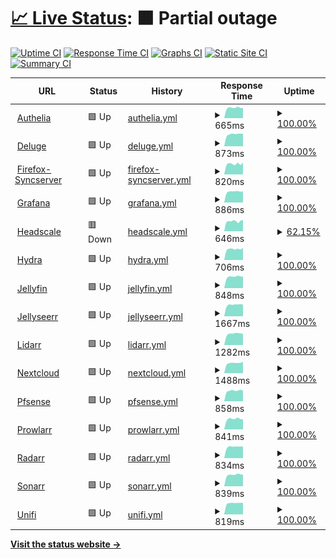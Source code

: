 # [📈 Live Status](https://JayRovacsek.github.io/uptime): <!--live status--> **🟧 Partial outage**

[![Uptime CI](https://github.com/JayRovacsek/uptime/workflows/Uptime%20CI/badge.svg)](https://github.com/JayRovasek/uptime/actions?query=workflow%3A%22Uptime+CI%22)
[![Response Time CI](https://github.com/JayRovasek/uptime/workflows/Response%20Time%20CI/badge.svg)](https://github.com/JayRovasek/uptime/actions?query=workflow%3A%22Response+Time+CI%22)
[![Graphs CI](https://github.com/JayRovasek/uptime/workflows/Graphs%20CI/badge.svg)](https://github.com/JayRovasek/uptime/actions?query=workflow%3A%22Graphs+CI%22)
[![Static Site CI](https://github.com/JayRovasek/uptime/workflows/Static%20Site%20CI/badge.svg)](https://github.com/JayRovasek/uptime/actions?query=workflow%3A%22Static+Site+CI%22)
[![Summary CI](https://github.com/JayRovasek/uptime/workflows/Summary%20CI/badge.svg)](https://github.com/JayRovasek/uptime/actions?query=workflow%3A%22Summary+CI%22)

<!--start: status pages-->
<!-- This summary is generated by Upptime (https://github.com/upptime/upptime) -->
<!-- Do not edit this manually, your changes will be overwritten -->
<!-- prettier-ignore -->
| URL | Status | History | Response Time | Uptime |
| --- | ------ | ------- | ------------- | ------ |
| <img alt="" src="https://icons.duckduckgo.com/ip3/authelia.rovacsek.com.ico" height="13"> [Authelia](https://authelia.rovacsek.com) | 🟩 Up | [authelia.yml](https://github.com/JayRovacsek/uptime/commits/HEAD/history/authelia.yml) | <details><summary><img alt="Response time graph" src="./graphs/authelia/response-time-week.png" height="20"> 665ms</summary><br><a href="https://JayRovacsek.github.io/uptime/history/authelia"><img alt="Response time 623" src="https://img.shields.io/endpoint?url=https%3A%2F%2Fraw.githubusercontent.com%2FJayRovacsek%2Fuptime%2FHEAD%2Fapi%2Fauthelia%2Fresponse-time.json"></a><br><a href="https://JayRovacsek.github.io/uptime/history/authelia"><img alt="24-hour response time 686" src="https://img.shields.io/endpoint?url=https%3A%2F%2Fraw.githubusercontent.com%2FJayRovacsek%2Fuptime%2FHEAD%2Fapi%2Fauthelia%2Fresponse-time-day.json"></a><br><a href="https://JayRovacsek.github.io/uptime/history/authelia"><img alt="7-day response time 665" src="https://img.shields.io/endpoint?url=https%3A%2F%2Fraw.githubusercontent.com%2FJayRovacsek%2Fuptime%2FHEAD%2Fapi%2Fauthelia%2Fresponse-time-week.json"></a><br><a href="https://JayRovacsek.github.io/uptime/history/authelia"><img alt="30-day response time 610" src="https://img.shields.io/endpoint?url=https%3A%2F%2Fraw.githubusercontent.com%2FJayRovacsek%2Fuptime%2FHEAD%2Fapi%2Fauthelia%2Fresponse-time-month.json"></a><br><a href="https://JayRovacsek.github.io/uptime/history/authelia"><img alt="1-year response time 623" src="https://img.shields.io/endpoint?url=https%3A%2F%2Fraw.githubusercontent.com%2FJayRovacsek%2Fuptime%2FHEAD%2Fapi%2Fauthelia%2Fresponse-time-year.json"></a></details> | <details><summary><a href="https://JayRovacsek.github.io/uptime/history/authelia">100.00%</a></summary><a href="https://JayRovacsek.github.io/uptime/history/authelia"><img alt="All-time uptime 99.36%" src="https://img.shields.io/endpoint?url=https%3A%2F%2Fraw.githubusercontent.com%2FJayRovacsek%2Fuptime%2FHEAD%2Fapi%2Fauthelia%2Fuptime.json"></a><br><a href="https://JayRovacsek.github.io/uptime/history/authelia"><img alt="24-hour uptime 100.00%" src="https://img.shields.io/endpoint?url=https%3A%2F%2Fraw.githubusercontent.com%2FJayRovacsek%2Fuptime%2FHEAD%2Fapi%2Fauthelia%2Fuptime-day.json"></a><br><a href="https://JayRovacsek.github.io/uptime/history/authelia"><img alt="7-day uptime 100.00%" src="https://img.shields.io/endpoint?url=https%3A%2F%2Fraw.githubusercontent.com%2FJayRovacsek%2Fuptime%2FHEAD%2Fapi%2Fauthelia%2Fuptime-week.json"></a><br><a href="https://JayRovacsek.github.io/uptime/history/authelia"><img alt="30-day uptime 99.95%" src="https://img.shields.io/endpoint?url=https%3A%2F%2Fraw.githubusercontent.com%2FJayRovacsek%2Fuptime%2FHEAD%2Fapi%2Fauthelia%2Fuptime-month.json"></a><br><a href="https://JayRovacsek.github.io/uptime/history/authelia"><img alt="1-year uptime 99.36%" src="https://img.shields.io/endpoint?url=https%3A%2F%2Fraw.githubusercontent.com%2FJayRovacsek%2Fuptime%2FHEAD%2Fapi%2Fauthelia%2Fuptime-year.json"></a></details>
| <img alt="" src="https://icons.duckduckgo.com/ip3/deluge.rovacsek.com.ico" height="13"> [Deluge](https://deluge.rovacsek.com) | 🟩 Up | [deluge.yml](https://github.com/JayRovacsek/uptime/commits/HEAD/history/deluge.yml) | <details><summary><img alt="Response time graph" src="./graphs/deluge/response-time-week.png" height="20"> 873ms</summary><br><a href="https://JayRovacsek.github.io/uptime/history/deluge"><img alt="Response time 826" src="https://img.shields.io/endpoint?url=https%3A%2F%2Fraw.githubusercontent.com%2FJayRovacsek%2Fuptime%2FHEAD%2Fapi%2Fdeluge%2Fresponse-time.json"></a><br><a href="https://JayRovacsek.github.io/uptime/history/deluge"><img alt="24-hour response time 838" src="https://img.shields.io/endpoint?url=https%3A%2F%2Fraw.githubusercontent.com%2FJayRovacsek%2Fuptime%2FHEAD%2Fapi%2Fdeluge%2Fresponse-time-day.json"></a><br><a href="https://JayRovacsek.github.io/uptime/history/deluge"><img alt="7-day response time 873" src="https://img.shields.io/endpoint?url=https%3A%2F%2Fraw.githubusercontent.com%2FJayRovacsek%2Fuptime%2FHEAD%2Fapi%2Fdeluge%2Fresponse-time-week.json"></a><br><a href="https://JayRovacsek.github.io/uptime/history/deluge"><img alt="30-day response time 788" src="https://img.shields.io/endpoint?url=https%3A%2F%2Fraw.githubusercontent.com%2FJayRovacsek%2Fuptime%2FHEAD%2Fapi%2Fdeluge%2Fresponse-time-month.json"></a><br><a href="https://JayRovacsek.github.io/uptime/history/deluge"><img alt="1-year response time 826" src="https://img.shields.io/endpoint?url=https%3A%2F%2Fraw.githubusercontent.com%2FJayRovacsek%2Fuptime%2FHEAD%2Fapi%2Fdeluge%2Fresponse-time-year.json"></a></details> | <details><summary><a href="https://JayRovacsek.github.io/uptime/history/deluge">100.00%</a></summary><a href="https://JayRovacsek.github.io/uptime/history/deluge"><img alt="All-time uptime 99.38%" src="https://img.shields.io/endpoint?url=https%3A%2F%2Fraw.githubusercontent.com%2FJayRovacsek%2Fuptime%2FHEAD%2Fapi%2Fdeluge%2Fuptime.json"></a><br><a href="https://JayRovacsek.github.io/uptime/history/deluge"><img alt="24-hour uptime 100.00%" src="https://img.shields.io/endpoint?url=https%3A%2F%2Fraw.githubusercontent.com%2FJayRovacsek%2Fuptime%2FHEAD%2Fapi%2Fdeluge%2Fuptime-day.json"></a><br><a href="https://JayRovacsek.github.io/uptime/history/deluge"><img alt="7-day uptime 100.00%" src="https://img.shields.io/endpoint?url=https%3A%2F%2Fraw.githubusercontent.com%2FJayRovacsek%2Fuptime%2FHEAD%2Fapi%2Fdeluge%2Fuptime-week.json"></a><br><a href="https://JayRovacsek.github.io/uptime/history/deluge"><img alt="30-day uptime 99.95%" src="https://img.shields.io/endpoint?url=https%3A%2F%2Fraw.githubusercontent.com%2FJayRovacsek%2Fuptime%2FHEAD%2Fapi%2Fdeluge%2Fuptime-month.json"></a><br><a href="https://JayRovacsek.github.io/uptime/history/deluge"><img alt="1-year uptime 99.38%" src="https://img.shields.io/endpoint?url=https%3A%2F%2Fraw.githubusercontent.com%2FJayRovacsek%2Fuptime%2FHEAD%2Fapi%2Fdeluge%2Fuptime-year.json"></a></details>
| <img alt="" src="https://icons.duckduckgo.com/ip3/firefox-syncserver.rovacsek.com.ico" height="13"> [Firefox-Syncserver](https://firefox-syncserver.rovacsek.com) | 🟩 Up | [firefox-syncserver.yml](https://github.com/JayRovacsek/uptime/commits/HEAD/history/firefox-syncserver.yml) | <details><summary><img alt="Response time graph" src="./graphs/firefox-syncserver/response-time-week.png" height="20"> 820ms</summary><br><a href="https://JayRovacsek.github.io/uptime/history/firefox-syncserver"><img alt="Response time 768" src="https://img.shields.io/endpoint?url=https%3A%2F%2Fraw.githubusercontent.com%2FJayRovacsek%2Fuptime%2FHEAD%2Fapi%2Ffirefox-syncserver%2Fresponse-time.json"></a><br><a href="https://JayRovacsek.github.io/uptime/history/firefox-syncserver"><img alt="24-hour response time 722" src="https://img.shields.io/endpoint?url=https%3A%2F%2Fraw.githubusercontent.com%2FJayRovacsek%2Fuptime%2FHEAD%2Fapi%2Ffirefox-syncserver%2Fresponse-time-day.json"></a><br><a href="https://JayRovacsek.github.io/uptime/history/firefox-syncserver"><img alt="7-day response time 820" src="https://img.shields.io/endpoint?url=https%3A%2F%2Fraw.githubusercontent.com%2FJayRovacsek%2Fuptime%2FHEAD%2Fapi%2Ffirefox-syncserver%2Fresponse-time-week.json"></a><br><a href="https://JayRovacsek.github.io/uptime/history/firefox-syncserver"><img alt="30-day response time 761" src="https://img.shields.io/endpoint?url=https%3A%2F%2Fraw.githubusercontent.com%2FJayRovacsek%2Fuptime%2FHEAD%2Fapi%2Ffirefox-syncserver%2Fresponse-time-month.json"></a><br><a href="https://JayRovacsek.github.io/uptime/history/firefox-syncserver"><img alt="1-year response time 768" src="https://img.shields.io/endpoint?url=https%3A%2F%2Fraw.githubusercontent.com%2FJayRovacsek%2Fuptime%2FHEAD%2Fapi%2Ffirefox-syncserver%2Fresponse-time-year.json"></a></details> | <details><summary><a href="https://JayRovacsek.github.io/uptime/history/firefox-syncserver">100.00%</a></summary><a href="https://JayRovacsek.github.io/uptime/history/firefox-syncserver"><img alt="All-time uptime 99.34%" src="https://img.shields.io/endpoint?url=https%3A%2F%2Fraw.githubusercontent.com%2FJayRovacsek%2Fuptime%2FHEAD%2Fapi%2Ffirefox-syncserver%2Fuptime.json"></a><br><a href="https://JayRovacsek.github.io/uptime/history/firefox-syncserver"><img alt="24-hour uptime 100.00%" src="https://img.shields.io/endpoint?url=https%3A%2F%2Fraw.githubusercontent.com%2FJayRovacsek%2Fuptime%2FHEAD%2Fapi%2Ffirefox-syncserver%2Fuptime-day.json"></a><br><a href="https://JayRovacsek.github.io/uptime/history/firefox-syncserver"><img alt="7-day uptime 100.00%" src="https://img.shields.io/endpoint?url=https%3A%2F%2Fraw.githubusercontent.com%2FJayRovacsek%2Fuptime%2FHEAD%2Fapi%2Ffirefox-syncserver%2Fuptime-week.json"></a><br><a href="https://JayRovacsek.github.io/uptime/history/firefox-syncserver"><img alt="30-day uptime 99.77%" src="https://img.shields.io/endpoint?url=https%3A%2F%2Fraw.githubusercontent.com%2FJayRovacsek%2Fuptime%2FHEAD%2Fapi%2Ffirefox-syncserver%2Fuptime-month.json"></a><br><a href="https://JayRovacsek.github.io/uptime/history/firefox-syncserver"><img alt="1-year uptime 99.34%" src="https://img.shields.io/endpoint?url=https%3A%2F%2Fraw.githubusercontent.com%2FJayRovacsek%2Fuptime%2FHEAD%2Fapi%2Ffirefox-syncserver%2Fuptime-year.json"></a></details>
| <img alt="" src="https://icons.duckduckgo.com/ip3/grafana.rovacsek.com.ico" height="13"> [Grafana](https://grafana.rovacsek.com) | 🟩 Up | [grafana.yml](https://github.com/JayRovacsek/uptime/commits/HEAD/history/grafana.yml) | <details><summary><img alt="Response time graph" src="./graphs/grafana/response-time-week.png" height="20"> 886ms</summary><br><a href="https://JayRovacsek.github.io/uptime/history/grafana"><img alt="Response time 786" src="https://img.shields.io/endpoint?url=https%3A%2F%2Fraw.githubusercontent.com%2FJayRovacsek%2Fuptime%2FHEAD%2Fapi%2Fgrafana%2Fresponse-time.json"></a><br><a href="https://JayRovacsek.github.io/uptime/history/grafana"><img alt="24-hour response time 913" src="https://img.shields.io/endpoint?url=https%3A%2F%2Fraw.githubusercontent.com%2FJayRovacsek%2Fuptime%2FHEAD%2Fapi%2Fgrafana%2Fresponse-time-day.json"></a><br><a href="https://JayRovacsek.github.io/uptime/history/grafana"><img alt="7-day response time 886" src="https://img.shields.io/endpoint?url=https%3A%2F%2Fraw.githubusercontent.com%2FJayRovacsek%2Fuptime%2FHEAD%2Fapi%2Fgrafana%2Fresponse-time-week.json"></a><br><a href="https://JayRovacsek.github.io/uptime/history/grafana"><img alt="30-day response time 786" src="https://img.shields.io/endpoint?url=https%3A%2F%2Fraw.githubusercontent.com%2FJayRovacsek%2Fuptime%2FHEAD%2Fapi%2Fgrafana%2Fresponse-time-month.json"></a><br><a href="https://JayRovacsek.github.io/uptime/history/grafana"><img alt="1-year response time 786" src="https://img.shields.io/endpoint?url=https%3A%2F%2Fraw.githubusercontent.com%2FJayRovacsek%2Fuptime%2FHEAD%2Fapi%2Fgrafana%2Fresponse-time-year.json"></a></details> | <details><summary><a href="https://JayRovacsek.github.io/uptime/history/grafana">100.00%</a></summary><a href="https://JayRovacsek.github.io/uptime/history/grafana"><img alt="All-time uptime 99.38%" src="https://img.shields.io/endpoint?url=https%3A%2F%2Fraw.githubusercontent.com%2FJayRovacsek%2Fuptime%2FHEAD%2Fapi%2Fgrafana%2Fuptime.json"></a><br><a href="https://JayRovacsek.github.io/uptime/history/grafana"><img alt="24-hour uptime 100.00%" src="https://img.shields.io/endpoint?url=https%3A%2F%2Fraw.githubusercontent.com%2FJayRovacsek%2Fuptime%2FHEAD%2Fapi%2Fgrafana%2Fuptime-day.json"></a><br><a href="https://JayRovacsek.github.io/uptime/history/grafana"><img alt="7-day uptime 100.00%" src="https://img.shields.io/endpoint?url=https%3A%2F%2Fraw.githubusercontent.com%2FJayRovacsek%2Fuptime%2FHEAD%2Fapi%2Fgrafana%2Fuptime-week.json"></a><br><a href="https://JayRovacsek.github.io/uptime/history/grafana"><img alt="30-day uptime 99.95%" src="https://img.shields.io/endpoint?url=https%3A%2F%2Fraw.githubusercontent.com%2FJayRovacsek%2Fuptime%2FHEAD%2Fapi%2Fgrafana%2Fuptime-month.json"></a><br><a href="https://JayRovacsek.github.io/uptime/history/grafana"><img alt="1-year uptime 99.38%" src="https://img.shields.io/endpoint?url=https%3A%2F%2Fraw.githubusercontent.com%2FJayRovacsek%2Fuptime%2FHEAD%2Fapi%2Fgrafana%2Fuptime-year.json"></a></details>
| <img alt="" src="https://icons.duckduckgo.com/ip3/headscale.rovacsek.com.ico" height="13"> [Headscale](https://headscale.rovacsek.com/windows) | 🟥 Down | [headscale.yml](https://github.com/JayRovacsek/uptime/commits/HEAD/history/headscale.yml) | <details><summary><img alt="Response time graph" src="./graphs/headscale/response-time-week.png" height="20"> 646ms</summary><br><a href="https://JayRovacsek.github.io/uptime/history/headscale"><img alt="Response time 603" src="https://img.shields.io/endpoint?url=https%3A%2F%2Fraw.githubusercontent.com%2FJayRovacsek%2Fuptime%2FHEAD%2Fapi%2Fheadscale%2Fresponse-time.json"></a><br><a href="https://JayRovacsek.github.io/uptime/history/headscale"><img alt="24-hour response time 685" src="https://img.shields.io/endpoint?url=https%3A%2F%2Fraw.githubusercontent.com%2FJayRovacsek%2Fuptime%2FHEAD%2Fapi%2Fheadscale%2Fresponse-time-day.json"></a><br><a href="https://JayRovacsek.github.io/uptime/history/headscale"><img alt="7-day response time 646" src="https://img.shields.io/endpoint?url=https%3A%2F%2Fraw.githubusercontent.com%2FJayRovacsek%2Fuptime%2FHEAD%2Fapi%2Fheadscale%2Fresponse-time-week.json"></a><br><a href="https://JayRovacsek.github.io/uptime/history/headscale"><img alt="30-day response time 599" src="https://img.shields.io/endpoint?url=https%3A%2F%2Fraw.githubusercontent.com%2FJayRovacsek%2Fuptime%2FHEAD%2Fapi%2Fheadscale%2Fresponse-time-month.json"></a><br><a href="https://JayRovacsek.github.io/uptime/history/headscale"><img alt="1-year response time 603" src="https://img.shields.io/endpoint?url=https%3A%2F%2Fraw.githubusercontent.com%2FJayRovacsek%2Fuptime%2FHEAD%2Fapi%2Fheadscale%2Fresponse-time-year.json"></a></details> | <details><summary><a href="https://JayRovacsek.github.io/uptime/history/headscale">62.15%</a></summary><a href="https://JayRovacsek.github.io/uptime/history/headscale"><img alt="All-time uptime 94.70%" src="https://img.shields.io/endpoint?url=https%3A%2F%2Fraw.githubusercontent.com%2FJayRovacsek%2Fuptime%2FHEAD%2Fapi%2Fheadscale%2Fuptime.json"></a><br><a href="https://JayRovacsek.github.io/uptime/history/headscale"><img alt="24-hour uptime 0.00%" src="https://img.shields.io/endpoint?url=https%3A%2F%2Fraw.githubusercontent.com%2FJayRovacsek%2Fuptime%2FHEAD%2Fapi%2Fheadscale%2Fuptime-day.json"></a><br><a href="https://JayRovacsek.github.io/uptime/history/headscale"><img alt="7-day uptime 62.15%" src="https://img.shields.io/endpoint?url=https%3A%2F%2Fraw.githubusercontent.com%2FJayRovacsek%2Fuptime%2FHEAD%2Fapi%2Fheadscale%2Fuptime-week.json"></a><br><a href="https://JayRovacsek.github.io/uptime/history/headscale"><img alt="30-day uptime 91.24%" src="https://img.shields.io/endpoint?url=https%3A%2F%2Fraw.githubusercontent.com%2FJayRovacsek%2Fuptime%2FHEAD%2Fapi%2Fheadscale%2Fuptime-month.json"></a><br><a href="https://JayRovacsek.github.io/uptime/history/headscale"><img alt="1-year uptime 94.70%" src="https://img.shields.io/endpoint?url=https%3A%2F%2Fraw.githubusercontent.com%2FJayRovacsek%2Fuptime%2FHEAD%2Fapi%2Fheadscale%2Fuptime-year.json"></a></details>
| <img alt="" src="https://icons.duckduckgo.com/ip3/hydra.rovacsek.com.ico" height="13"> [Hydra](https://hydra.rovacsek.com) | 🟩 Up | [hydra.yml](https://github.com/JayRovacsek/uptime/commits/HEAD/history/hydra.yml) | <details><summary><img alt="Response time graph" src="./graphs/hydra/response-time-week.png" height="20"> 706ms</summary><br><a href="https://JayRovacsek.github.io/uptime/history/hydra"><img alt="Response time 684" src="https://img.shields.io/endpoint?url=https%3A%2F%2Fraw.githubusercontent.com%2FJayRovacsek%2Fuptime%2FHEAD%2Fapi%2Fhydra%2Fresponse-time.json"></a><br><a href="https://JayRovacsek.github.io/uptime/history/hydra"><img alt="24-hour response time 708" src="https://img.shields.io/endpoint?url=https%3A%2F%2Fraw.githubusercontent.com%2FJayRovacsek%2Fuptime%2FHEAD%2Fapi%2Fhydra%2Fresponse-time-day.json"></a><br><a href="https://JayRovacsek.github.io/uptime/history/hydra"><img alt="7-day response time 706" src="https://img.shields.io/endpoint?url=https%3A%2F%2Fraw.githubusercontent.com%2FJayRovacsek%2Fuptime%2FHEAD%2Fapi%2Fhydra%2Fresponse-time-week.json"></a><br><a href="https://JayRovacsek.github.io/uptime/history/hydra"><img alt="30-day response time 622" src="https://img.shields.io/endpoint?url=https%3A%2F%2Fraw.githubusercontent.com%2FJayRovacsek%2Fuptime%2FHEAD%2Fapi%2Fhydra%2Fresponse-time-month.json"></a><br><a href="https://JayRovacsek.github.io/uptime/history/hydra"><img alt="1-year response time 684" src="https://img.shields.io/endpoint?url=https%3A%2F%2Fraw.githubusercontent.com%2FJayRovacsek%2Fuptime%2FHEAD%2Fapi%2Fhydra%2Fresponse-time-year.json"></a></details> | <details><summary><a href="https://JayRovacsek.github.io/uptime/history/hydra">100.00%</a></summary><a href="https://JayRovacsek.github.io/uptime/history/hydra"><img alt="All-time uptime 99.40%" src="https://img.shields.io/endpoint?url=https%3A%2F%2Fraw.githubusercontent.com%2FJayRovacsek%2Fuptime%2FHEAD%2Fapi%2Fhydra%2Fuptime.json"></a><br><a href="https://JayRovacsek.github.io/uptime/history/hydra"><img alt="24-hour uptime 100.00%" src="https://img.shields.io/endpoint?url=https%3A%2F%2Fraw.githubusercontent.com%2FJayRovacsek%2Fuptime%2FHEAD%2Fapi%2Fhydra%2Fuptime-day.json"></a><br><a href="https://JayRovacsek.github.io/uptime/history/hydra"><img alt="7-day uptime 100.00%" src="https://img.shields.io/endpoint?url=https%3A%2F%2Fraw.githubusercontent.com%2FJayRovacsek%2Fuptime%2FHEAD%2Fapi%2Fhydra%2Fuptime-week.json"></a><br><a href="https://JayRovacsek.github.io/uptime/history/hydra"><img alt="30-day uptime 99.95%" src="https://img.shields.io/endpoint?url=https%3A%2F%2Fraw.githubusercontent.com%2FJayRovacsek%2Fuptime%2FHEAD%2Fapi%2Fhydra%2Fuptime-month.json"></a><br><a href="https://JayRovacsek.github.io/uptime/history/hydra"><img alt="1-year uptime 99.40%" src="https://img.shields.io/endpoint?url=https%3A%2F%2Fraw.githubusercontent.com%2FJayRovacsek%2Fuptime%2FHEAD%2Fapi%2Fhydra%2Fuptime-year.json"></a></details>
| <img alt="" src="https://icons.duckduckgo.com/ip3/jellyfin.rovacsek.com.ico" height="13"> [Jellyfin](https://jellyfin.rovacsek.com) | 🟩 Up | [jellyfin.yml](https://github.com/JayRovacsek/uptime/commits/HEAD/history/jellyfin.yml) | <details><summary><img alt="Response time graph" src="./graphs/jellyfin/response-time-week.png" height="20"> 848ms</summary><br><a href="https://JayRovacsek.github.io/uptime/history/jellyfin"><img alt="Response time 787" src="https://img.shields.io/endpoint?url=https%3A%2F%2Fraw.githubusercontent.com%2FJayRovacsek%2Fuptime%2FHEAD%2Fapi%2Fjellyfin%2Fresponse-time.json"></a><br><a href="https://JayRovacsek.github.io/uptime/history/jellyfin"><img alt="24-hour response time 919" src="https://img.shields.io/endpoint?url=https%3A%2F%2Fraw.githubusercontent.com%2FJayRovacsek%2Fuptime%2FHEAD%2Fapi%2Fjellyfin%2Fresponse-time-day.json"></a><br><a href="https://JayRovacsek.github.io/uptime/history/jellyfin"><img alt="7-day response time 848" src="https://img.shields.io/endpoint?url=https%3A%2F%2Fraw.githubusercontent.com%2FJayRovacsek%2Fuptime%2FHEAD%2Fapi%2Fjellyfin%2Fresponse-time-week.json"></a><br><a href="https://JayRovacsek.github.io/uptime/history/jellyfin"><img alt="30-day response time 771" src="https://img.shields.io/endpoint?url=https%3A%2F%2Fraw.githubusercontent.com%2FJayRovacsek%2Fuptime%2FHEAD%2Fapi%2Fjellyfin%2Fresponse-time-month.json"></a><br><a href="https://JayRovacsek.github.io/uptime/history/jellyfin"><img alt="1-year response time 787" src="https://img.shields.io/endpoint?url=https%3A%2F%2Fraw.githubusercontent.com%2FJayRovacsek%2Fuptime%2FHEAD%2Fapi%2Fjellyfin%2Fresponse-time-year.json"></a></details> | <details><summary><a href="https://JayRovacsek.github.io/uptime/history/jellyfin">100.00%</a></summary><a href="https://JayRovacsek.github.io/uptime/history/jellyfin"><img alt="All-time uptime 99.28%" src="https://img.shields.io/endpoint?url=https%3A%2F%2Fraw.githubusercontent.com%2FJayRovacsek%2Fuptime%2FHEAD%2Fapi%2Fjellyfin%2Fuptime.json"></a><br><a href="https://JayRovacsek.github.io/uptime/history/jellyfin"><img alt="24-hour uptime 100.00%" src="https://img.shields.io/endpoint?url=https%3A%2F%2Fraw.githubusercontent.com%2FJayRovacsek%2Fuptime%2FHEAD%2Fapi%2Fjellyfin%2Fuptime-day.json"></a><br><a href="https://JayRovacsek.github.io/uptime/history/jellyfin"><img alt="7-day uptime 100.00%" src="https://img.shields.io/endpoint?url=https%3A%2F%2Fraw.githubusercontent.com%2FJayRovacsek%2Fuptime%2FHEAD%2Fapi%2Fjellyfin%2Fuptime-week.json"></a><br><a href="https://JayRovacsek.github.io/uptime/history/jellyfin"><img alt="30-day uptime 99.95%" src="https://img.shields.io/endpoint?url=https%3A%2F%2Fraw.githubusercontent.com%2FJayRovacsek%2Fuptime%2FHEAD%2Fapi%2Fjellyfin%2Fuptime-month.json"></a><br><a href="https://JayRovacsek.github.io/uptime/history/jellyfin"><img alt="1-year uptime 99.28%" src="https://img.shields.io/endpoint?url=https%3A%2F%2Fraw.githubusercontent.com%2FJayRovacsek%2Fuptime%2FHEAD%2Fapi%2Fjellyfin%2Fuptime-year.json"></a></details>
| <img alt="" src="https://icons.duckduckgo.com/ip3/jellyseerr.rovacsek.com.ico" height="13"> [Jellyseerr](https://jellyseerr.rovacsek.com) | 🟩 Up | [jellyseerr.yml](https://github.com/JayRovacsek/uptime/commits/HEAD/history/jellyseerr.yml) | <details><summary><img alt="Response time graph" src="./graphs/jellyseerr/response-time-week.png" height="20"> 1667ms</summary><br><a href="https://JayRovacsek.github.io/uptime/history/jellyseerr"><img alt="Response time 1584" src="https://img.shields.io/endpoint?url=https%3A%2F%2Fraw.githubusercontent.com%2FJayRovacsek%2Fuptime%2FHEAD%2Fapi%2Fjellyseerr%2Fresponse-time.json"></a><br><a href="https://JayRovacsek.github.io/uptime/history/jellyseerr"><img alt="24-hour response time 1592" src="https://img.shields.io/endpoint?url=https%3A%2F%2Fraw.githubusercontent.com%2FJayRovacsek%2Fuptime%2FHEAD%2Fapi%2Fjellyseerr%2Fresponse-time-day.json"></a><br><a href="https://JayRovacsek.github.io/uptime/history/jellyseerr"><img alt="7-day response time 1667" src="https://img.shields.io/endpoint?url=https%3A%2F%2Fraw.githubusercontent.com%2FJayRovacsek%2Fuptime%2FHEAD%2Fapi%2Fjellyseerr%2Fresponse-time-week.json"></a><br><a href="https://JayRovacsek.github.io/uptime/history/jellyseerr"><img alt="30-day response time 1510" src="https://img.shields.io/endpoint?url=https%3A%2F%2Fraw.githubusercontent.com%2FJayRovacsek%2Fuptime%2FHEAD%2Fapi%2Fjellyseerr%2Fresponse-time-month.json"></a><br><a href="https://JayRovacsek.github.io/uptime/history/jellyseerr"><img alt="1-year response time 1584" src="https://img.shields.io/endpoint?url=https%3A%2F%2Fraw.githubusercontent.com%2FJayRovacsek%2Fuptime%2FHEAD%2Fapi%2Fjellyseerr%2Fresponse-time-year.json"></a></details> | <details><summary><a href="https://JayRovacsek.github.io/uptime/history/jellyseerr">100.00%</a></summary><a href="https://JayRovacsek.github.io/uptime/history/jellyseerr"><img alt="All-time uptime 99.40%" src="https://img.shields.io/endpoint?url=https%3A%2F%2Fraw.githubusercontent.com%2FJayRovacsek%2Fuptime%2FHEAD%2Fapi%2Fjellyseerr%2Fuptime.json"></a><br><a href="https://JayRovacsek.github.io/uptime/history/jellyseerr"><img alt="24-hour uptime 100.00%" src="https://img.shields.io/endpoint?url=https%3A%2F%2Fraw.githubusercontent.com%2FJayRovacsek%2Fuptime%2FHEAD%2Fapi%2Fjellyseerr%2Fuptime-day.json"></a><br><a href="https://JayRovacsek.github.io/uptime/history/jellyseerr"><img alt="7-day uptime 100.00%" src="https://img.shields.io/endpoint?url=https%3A%2F%2Fraw.githubusercontent.com%2FJayRovacsek%2Fuptime%2FHEAD%2Fapi%2Fjellyseerr%2Fuptime-week.json"></a><br><a href="https://JayRovacsek.github.io/uptime/history/jellyseerr"><img alt="30-day uptime 99.95%" src="https://img.shields.io/endpoint?url=https%3A%2F%2Fraw.githubusercontent.com%2FJayRovacsek%2Fuptime%2FHEAD%2Fapi%2Fjellyseerr%2Fuptime-month.json"></a><br><a href="https://JayRovacsek.github.io/uptime/history/jellyseerr"><img alt="1-year uptime 99.40%" src="https://img.shields.io/endpoint?url=https%3A%2F%2Fraw.githubusercontent.com%2FJayRovacsek%2Fuptime%2FHEAD%2Fapi%2Fjellyseerr%2Fuptime-year.json"></a></details>
| <img alt="" src="https://icons.duckduckgo.com/ip3/lidarr.rovacsek.com.ico" height="13"> [Lidarr](https://lidarr.rovacsek.com) | 🟩 Up | [lidarr.yml](https://github.com/JayRovacsek/uptime/commits/HEAD/history/lidarr.yml) | <details><summary><img alt="Response time graph" src="./graphs/lidarr/response-time-week.png" height="20"> 1282ms</summary><br><a href="https://JayRovacsek.github.io/uptime/history/lidarr"><img alt="Response time 1152" src="https://img.shields.io/endpoint?url=https%3A%2F%2Fraw.githubusercontent.com%2FJayRovacsek%2Fuptime%2FHEAD%2Fapi%2Flidarr%2Fresponse-time.json"></a><br><a href="https://JayRovacsek.github.io/uptime/history/lidarr"><img alt="24-hour response time 1271" src="https://img.shields.io/endpoint?url=https%3A%2F%2Fraw.githubusercontent.com%2FJayRovacsek%2Fuptime%2FHEAD%2Fapi%2Flidarr%2Fresponse-time-day.json"></a><br><a href="https://JayRovacsek.github.io/uptime/history/lidarr"><img alt="7-day response time 1282" src="https://img.shields.io/endpoint?url=https%3A%2F%2Fraw.githubusercontent.com%2FJayRovacsek%2Fuptime%2FHEAD%2Fapi%2Flidarr%2Fresponse-time-week.json"></a><br><a href="https://JayRovacsek.github.io/uptime/history/lidarr"><img alt="30-day response time 1133" src="https://img.shields.io/endpoint?url=https%3A%2F%2Fraw.githubusercontent.com%2FJayRovacsek%2Fuptime%2FHEAD%2Fapi%2Flidarr%2Fresponse-time-month.json"></a><br><a href="https://JayRovacsek.github.io/uptime/history/lidarr"><img alt="1-year response time 1152" src="https://img.shields.io/endpoint?url=https%3A%2F%2Fraw.githubusercontent.com%2FJayRovacsek%2Fuptime%2FHEAD%2Fapi%2Flidarr%2Fresponse-time-year.json"></a></details> | <details><summary><a href="https://JayRovacsek.github.io/uptime/history/lidarr">100.00%</a></summary><a href="https://JayRovacsek.github.io/uptime/history/lidarr"><img alt="All-time uptime 99.40%" src="https://img.shields.io/endpoint?url=https%3A%2F%2Fraw.githubusercontent.com%2FJayRovacsek%2Fuptime%2FHEAD%2Fapi%2Flidarr%2Fuptime.json"></a><br><a href="https://JayRovacsek.github.io/uptime/history/lidarr"><img alt="24-hour uptime 100.00%" src="https://img.shields.io/endpoint?url=https%3A%2F%2Fraw.githubusercontent.com%2FJayRovacsek%2Fuptime%2FHEAD%2Fapi%2Flidarr%2Fuptime-day.json"></a><br><a href="https://JayRovacsek.github.io/uptime/history/lidarr"><img alt="7-day uptime 100.00%" src="https://img.shields.io/endpoint?url=https%3A%2F%2Fraw.githubusercontent.com%2FJayRovacsek%2Fuptime%2FHEAD%2Fapi%2Flidarr%2Fuptime-week.json"></a><br><a href="https://JayRovacsek.github.io/uptime/history/lidarr"><img alt="30-day uptime 99.95%" src="https://img.shields.io/endpoint?url=https%3A%2F%2Fraw.githubusercontent.com%2FJayRovacsek%2Fuptime%2FHEAD%2Fapi%2Flidarr%2Fuptime-month.json"></a><br><a href="https://JayRovacsek.github.io/uptime/history/lidarr"><img alt="1-year uptime 99.40%" src="https://img.shields.io/endpoint?url=https%3A%2F%2Fraw.githubusercontent.com%2FJayRovacsek%2Fuptime%2FHEAD%2Fapi%2Flidarr%2Fuptime-year.json"></a></details>
| <img alt="" src="https://icons.duckduckgo.com/ip3/nextcloud.rovacsek.com.ico" height="13"> [Nextcloud](https://nextcloud.rovacsek.com) | 🟩 Up | [nextcloud.yml](https://github.com/JayRovacsek/uptime/commits/HEAD/history/nextcloud.yml) | <details><summary><img alt="Response time graph" src="./graphs/nextcloud/response-time-week.png" height="20"> 1488ms</summary><br><a href="https://JayRovacsek.github.io/uptime/history/nextcloud"><img alt="Response time 1510" src="https://img.shields.io/endpoint?url=https%3A%2F%2Fraw.githubusercontent.com%2FJayRovacsek%2Fuptime%2FHEAD%2Fapi%2Fnextcloud%2Fresponse-time.json"></a><br><a href="https://JayRovacsek.github.io/uptime/history/nextcloud"><img alt="24-hour response time 1561" src="https://img.shields.io/endpoint?url=https%3A%2F%2Fraw.githubusercontent.com%2FJayRovacsek%2Fuptime%2FHEAD%2Fapi%2Fnextcloud%2Fresponse-time-day.json"></a><br><a href="https://JayRovacsek.github.io/uptime/history/nextcloud"><img alt="7-day response time 1488" src="https://img.shields.io/endpoint?url=https%3A%2F%2Fraw.githubusercontent.com%2FJayRovacsek%2Fuptime%2FHEAD%2Fapi%2Fnextcloud%2Fresponse-time-week.json"></a><br><a href="https://JayRovacsek.github.io/uptime/history/nextcloud"><img alt="30-day response time 1379" src="https://img.shields.io/endpoint?url=https%3A%2F%2Fraw.githubusercontent.com%2FJayRovacsek%2Fuptime%2FHEAD%2Fapi%2Fnextcloud%2Fresponse-time-month.json"></a><br><a href="https://JayRovacsek.github.io/uptime/history/nextcloud"><img alt="1-year response time 1510" src="https://img.shields.io/endpoint?url=https%3A%2F%2Fraw.githubusercontent.com%2FJayRovacsek%2Fuptime%2FHEAD%2Fapi%2Fnextcloud%2Fresponse-time-year.json"></a></details> | <details><summary><a href="https://JayRovacsek.github.io/uptime/history/nextcloud">100.00%</a></summary><a href="https://JayRovacsek.github.io/uptime/history/nextcloud"><img alt="All-time uptime 98.22%" src="https://img.shields.io/endpoint?url=https%3A%2F%2Fraw.githubusercontent.com%2FJayRovacsek%2Fuptime%2FHEAD%2Fapi%2Fnextcloud%2Fuptime.json"></a><br><a href="https://JayRovacsek.github.io/uptime/history/nextcloud"><img alt="24-hour uptime 100.00%" src="https://img.shields.io/endpoint?url=https%3A%2F%2Fraw.githubusercontent.com%2FJayRovacsek%2Fuptime%2FHEAD%2Fapi%2Fnextcloud%2Fuptime-day.json"></a><br><a href="https://JayRovacsek.github.io/uptime/history/nextcloud"><img alt="7-day uptime 100.00%" src="https://img.shields.io/endpoint?url=https%3A%2F%2Fraw.githubusercontent.com%2FJayRovacsek%2Fuptime%2FHEAD%2Fapi%2Fnextcloud%2Fuptime-week.json"></a><br><a href="https://JayRovacsek.github.io/uptime/history/nextcloud"><img alt="30-day uptime 94.77%" src="https://img.shields.io/endpoint?url=https%3A%2F%2Fraw.githubusercontent.com%2FJayRovacsek%2Fuptime%2FHEAD%2Fapi%2Fnextcloud%2Fuptime-month.json"></a><br><a href="https://JayRovacsek.github.io/uptime/history/nextcloud"><img alt="1-year uptime 98.22%" src="https://img.shields.io/endpoint?url=https%3A%2F%2Fraw.githubusercontent.com%2FJayRovacsek%2Fuptime%2FHEAD%2Fapi%2Fnextcloud%2Fuptime-year.json"></a></details>
| <img alt="" src="https://icons.duckduckgo.com/ip3/pfsense.rovacsek.com.ico" height="13"> [Pfsense](https://pfsense.rovacsek.com) | 🟩 Up | [pfsense.yml](https://github.com/JayRovacsek/uptime/commits/HEAD/history/pfsense.yml) | <details><summary><img alt="Response time graph" src="./graphs/pfsense/response-time-week.png" height="20"> 858ms</summary><br><a href="https://JayRovacsek.github.io/uptime/history/pfsense"><img alt="Response time 787" src="https://img.shields.io/endpoint?url=https%3A%2F%2Fraw.githubusercontent.com%2FJayRovacsek%2Fuptime%2FHEAD%2Fapi%2Fpfsense%2Fresponse-time.json"></a><br><a href="https://JayRovacsek.github.io/uptime/history/pfsense"><img alt="24-hour response time 909" src="https://img.shields.io/endpoint?url=https%3A%2F%2Fraw.githubusercontent.com%2FJayRovacsek%2Fuptime%2FHEAD%2Fapi%2Fpfsense%2Fresponse-time-day.json"></a><br><a href="https://JayRovacsek.github.io/uptime/history/pfsense"><img alt="7-day response time 858" src="https://img.shields.io/endpoint?url=https%3A%2F%2Fraw.githubusercontent.com%2FJayRovacsek%2Fuptime%2FHEAD%2Fapi%2Fpfsense%2Fresponse-time-week.json"></a><br><a href="https://JayRovacsek.github.io/uptime/history/pfsense"><img alt="30-day response time 757" src="https://img.shields.io/endpoint?url=https%3A%2F%2Fraw.githubusercontent.com%2FJayRovacsek%2Fuptime%2FHEAD%2Fapi%2Fpfsense%2Fresponse-time-month.json"></a><br><a href="https://JayRovacsek.github.io/uptime/history/pfsense"><img alt="1-year response time 787" src="https://img.shields.io/endpoint?url=https%3A%2F%2Fraw.githubusercontent.com%2FJayRovacsek%2Fuptime%2FHEAD%2Fapi%2Fpfsense%2Fresponse-time-year.json"></a></details> | <details><summary><a href="https://JayRovacsek.github.io/uptime/history/pfsense">100.00%</a></summary><a href="https://JayRovacsek.github.io/uptime/history/pfsense"><img alt="All-time uptime 99.41%" src="https://img.shields.io/endpoint?url=https%3A%2F%2Fraw.githubusercontent.com%2FJayRovacsek%2Fuptime%2FHEAD%2Fapi%2Fpfsense%2Fuptime.json"></a><br><a href="https://JayRovacsek.github.io/uptime/history/pfsense"><img alt="24-hour uptime 100.00%" src="https://img.shields.io/endpoint?url=https%3A%2F%2Fraw.githubusercontent.com%2FJayRovacsek%2Fuptime%2FHEAD%2Fapi%2Fpfsense%2Fuptime-day.json"></a><br><a href="https://JayRovacsek.github.io/uptime/history/pfsense"><img alt="7-day uptime 100.00%" src="https://img.shields.io/endpoint?url=https%3A%2F%2Fraw.githubusercontent.com%2FJayRovacsek%2Fuptime%2FHEAD%2Fapi%2Fpfsense%2Fuptime-week.json"></a><br><a href="https://JayRovacsek.github.io/uptime/history/pfsense"><img alt="30-day uptime 99.96%" src="https://img.shields.io/endpoint?url=https%3A%2F%2Fraw.githubusercontent.com%2FJayRovacsek%2Fuptime%2FHEAD%2Fapi%2Fpfsense%2Fuptime-month.json"></a><br><a href="https://JayRovacsek.github.io/uptime/history/pfsense"><img alt="1-year uptime 99.41%" src="https://img.shields.io/endpoint?url=https%3A%2F%2Fraw.githubusercontent.com%2FJayRovacsek%2Fuptime%2FHEAD%2Fapi%2Fpfsense%2Fuptime-year.json"></a></details>
| <img alt="" src="https://icons.duckduckgo.com/ip3/prowlarr.rovacsek.com.ico" height="13"> [Prowlarr](https://prowlarr.rovacsek.com) | 🟩 Up | [prowlarr.yml](https://github.com/JayRovacsek/uptime/commits/HEAD/history/prowlarr.yml) | <details><summary><img alt="Response time graph" src="./graphs/prowlarr/response-time-week.png" height="20"> 841ms</summary><br><a href="https://JayRovacsek.github.io/uptime/history/prowlarr"><img alt="Response time 768" src="https://img.shields.io/endpoint?url=https%3A%2F%2Fraw.githubusercontent.com%2FJayRovacsek%2Fuptime%2FHEAD%2Fapi%2Fprowlarr%2Fresponse-time.json"></a><br><a href="https://JayRovacsek.github.io/uptime/history/prowlarr"><img alt="24-hour response time 807" src="https://img.shields.io/endpoint?url=https%3A%2F%2Fraw.githubusercontent.com%2FJayRovacsek%2Fuptime%2FHEAD%2Fapi%2Fprowlarr%2Fresponse-time-day.json"></a><br><a href="https://JayRovacsek.github.io/uptime/history/prowlarr"><img alt="7-day response time 841" src="https://img.shields.io/endpoint?url=https%3A%2F%2Fraw.githubusercontent.com%2FJayRovacsek%2Fuptime%2FHEAD%2Fapi%2Fprowlarr%2Fresponse-time-week.json"></a><br><a href="https://JayRovacsek.github.io/uptime/history/prowlarr"><img alt="30-day response time 763" src="https://img.shields.io/endpoint?url=https%3A%2F%2Fraw.githubusercontent.com%2FJayRovacsek%2Fuptime%2FHEAD%2Fapi%2Fprowlarr%2Fresponse-time-month.json"></a><br><a href="https://JayRovacsek.github.io/uptime/history/prowlarr"><img alt="1-year response time 768" src="https://img.shields.io/endpoint?url=https%3A%2F%2Fraw.githubusercontent.com%2FJayRovacsek%2Fuptime%2FHEAD%2Fapi%2Fprowlarr%2Fresponse-time-year.json"></a></details> | <details><summary><a href="https://JayRovacsek.github.io/uptime/history/prowlarr">100.00%</a></summary><a href="https://JayRovacsek.github.io/uptime/history/prowlarr"><img alt="All-time uptime 99.41%" src="https://img.shields.io/endpoint?url=https%3A%2F%2Fraw.githubusercontent.com%2FJayRovacsek%2Fuptime%2FHEAD%2Fapi%2Fprowlarr%2Fuptime.json"></a><br><a href="https://JayRovacsek.github.io/uptime/history/prowlarr"><img alt="24-hour uptime 100.00%" src="https://img.shields.io/endpoint?url=https%3A%2F%2Fraw.githubusercontent.com%2FJayRovacsek%2Fuptime%2FHEAD%2Fapi%2Fprowlarr%2Fuptime-day.json"></a><br><a href="https://JayRovacsek.github.io/uptime/history/prowlarr"><img alt="7-day uptime 100.00%" src="https://img.shields.io/endpoint?url=https%3A%2F%2Fraw.githubusercontent.com%2FJayRovacsek%2Fuptime%2FHEAD%2Fapi%2Fprowlarr%2Fuptime-week.json"></a><br><a href="https://JayRovacsek.github.io/uptime/history/prowlarr"><img alt="30-day uptime 99.96%" src="https://img.shields.io/endpoint?url=https%3A%2F%2Fraw.githubusercontent.com%2FJayRovacsek%2Fuptime%2FHEAD%2Fapi%2Fprowlarr%2Fuptime-month.json"></a><br><a href="https://JayRovacsek.github.io/uptime/history/prowlarr"><img alt="1-year uptime 99.41%" src="https://img.shields.io/endpoint?url=https%3A%2F%2Fraw.githubusercontent.com%2FJayRovacsek%2Fuptime%2FHEAD%2Fapi%2Fprowlarr%2Fuptime-year.json"></a></details>
| <img alt="" src="https://icons.duckduckgo.com/ip3/radarr.rovacsek.com.ico" height="13"> [Radarr](https://radarr.rovacsek.com) | 🟩 Up | [radarr.yml](https://github.com/JayRovacsek/uptime/commits/HEAD/history/radarr.yml) | <details><summary><img alt="Response time graph" src="./graphs/radarr/response-time-week.png" height="20"> 834ms</summary><br><a href="https://JayRovacsek.github.io/uptime/history/radarr"><img alt="Response time 769" src="https://img.shields.io/endpoint?url=https%3A%2F%2Fraw.githubusercontent.com%2FJayRovacsek%2Fuptime%2FHEAD%2Fapi%2Fradarr%2Fresponse-time.json"></a><br><a href="https://JayRovacsek.github.io/uptime/history/radarr"><img alt="24-hour response time 842" src="https://img.shields.io/endpoint?url=https%3A%2F%2Fraw.githubusercontent.com%2FJayRovacsek%2Fuptime%2FHEAD%2Fapi%2Fradarr%2Fresponse-time-day.json"></a><br><a href="https://JayRovacsek.github.io/uptime/history/radarr"><img alt="7-day response time 834" src="https://img.shields.io/endpoint?url=https%3A%2F%2Fraw.githubusercontent.com%2FJayRovacsek%2Fuptime%2FHEAD%2Fapi%2Fradarr%2Fresponse-time-week.json"></a><br><a href="https://JayRovacsek.github.io/uptime/history/radarr"><img alt="30-day response time 750" src="https://img.shields.io/endpoint?url=https%3A%2F%2Fraw.githubusercontent.com%2FJayRovacsek%2Fuptime%2FHEAD%2Fapi%2Fradarr%2Fresponse-time-month.json"></a><br><a href="https://JayRovacsek.github.io/uptime/history/radarr"><img alt="1-year response time 769" src="https://img.shields.io/endpoint?url=https%3A%2F%2Fraw.githubusercontent.com%2FJayRovacsek%2Fuptime%2FHEAD%2Fapi%2Fradarr%2Fresponse-time-year.json"></a></details> | <details><summary><a href="https://JayRovacsek.github.io/uptime/history/radarr">100.00%</a></summary><a href="https://JayRovacsek.github.io/uptime/history/radarr"><img alt="All-time uptime 99.42%" src="https://img.shields.io/endpoint?url=https%3A%2F%2Fraw.githubusercontent.com%2FJayRovacsek%2Fuptime%2FHEAD%2Fapi%2Fradarr%2Fuptime.json"></a><br><a href="https://JayRovacsek.github.io/uptime/history/radarr"><img alt="24-hour uptime 100.00%" src="https://img.shields.io/endpoint?url=https%3A%2F%2Fraw.githubusercontent.com%2FJayRovacsek%2Fuptime%2FHEAD%2Fapi%2Fradarr%2Fuptime-day.json"></a><br><a href="https://JayRovacsek.github.io/uptime/history/radarr"><img alt="7-day uptime 100.00%" src="https://img.shields.io/endpoint?url=https%3A%2F%2Fraw.githubusercontent.com%2FJayRovacsek%2Fuptime%2FHEAD%2Fapi%2Fradarr%2Fuptime-week.json"></a><br><a href="https://JayRovacsek.github.io/uptime/history/radarr"><img alt="30-day uptime 99.96%" src="https://img.shields.io/endpoint?url=https%3A%2F%2Fraw.githubusercontent.com%2FJayRovacsek%2Fuptime%2FHEAD%2Fapi%2Fradarr%2Fuptime-month.json"></a><br><a href="https://JayRovacsek.github.io/uptime/history/radarr"><img alt="1-year uptime 99.42%" src="https://img.shields.io/endpoint?url=https%3A%2F%2Fraw.githubusercontent.com%2FJayRovacsek%2Fuptime%2FHEAD%2Fapi%2Fradarr%2Fuptime-year.json"></a></details>
| <img alt="" src="https://icons.duckduckgo.com/ip3/sonarr.rovacsek.com.ico" height="13"> [Sonarr](https://sonarr.rovacsek.com) | 🟩 Up | [sonarr.yml](https://github.com/JayRovacsek/uptime/commits/HEAD/history/sonarr.yml) | <details><summary><img alt="Response time graph" src="./graphs/sonarr/response-time-week.png" height="20"> 839ms</summary><br><a href="https://JayRovacsek.github.io/uptime/history/sonarr"><img alt="Response time 774" src="https://img.shields.io/endpoint?url=https%3A%2F%2Fraw.githubusercontent.com%2FJayRovacsek%2Fuptime%2FHEAD%2Fapi%2Fsonarr%2Fresponse-time.json"></a><br><a href="https://JayRovacsek.github.io/uptime/history/sonarr"><img alt="24-hour response time 843" src="https://img.shields.io/endpoint?url=https%3A%2F%2Fraw.githubusercontent.com%2FJayRovacsek%2Fuptime%2FHEAD%2Fapi%2Fsonarr%2Fresponse-time-day.json"></a><br><a href="https://JayRovacsek.github.io/uptime/history/sonarr"><img alt="7-day response time 839" src="https://img.shields.io/endpoint?url=https%3A%2F%2Fraw.githubusercontent.com%2FJayRovacsek%2Fuptime%2FHEAD%2Fapi%2Fsonarr%2Fresponse-time-week.json"></a><br><a href="https://JayRovacsek.github.io/uptime/history/sonarr"><img alt="30-day response time 761" src="https://img.shields.io/endpoint?url=https%3A%2F%2Fraw.githubusercontent.com%2FJayRovacsek%2Fuptime%2FHEAD%2Fapi%2Fsonarr%2Fresponse-time-month.json"></a><br><a href="https://JayRovacsek.github.io/uptime/history/sonarr"><img alt="1-year response time 774" src="https://img.shields.io/endpoint?url=https%3A%2F%2Fraw.githubusercontent.com%2FJayRovacsek%2Fuptime%2FHEAD%2Fapi%2Fsonarr%2Fresponse-time-year.json"></a></details> | <details><summary><a href="https://JayRovacsek.github.io/uptime/history/sonarr">100.00%</a></summary><a href="https://JayRovacsek.github.io/uptime/history/sonarr"><img alt="All-time uptime 99.43%" src="https://img.shields.io/endpoint?url=https%3A%2F%2Fraw.githubusercontent.com%2FJayRovacsek%2Fuptime%2FHEAD%2Fapi%2Fsonarr%2Fuptime.json"></a><br><a href="https://JayRovacsek.github.io/uptime/history/sonarr"><img alt="24-hour uptime 100.00%" src="https://img.shields.io/endpoint?url=https%3A%2F%2Fraw.githubusercontent.com%2FJayRovacsek%2Fuptime%2FHEAD%2Fapi%2Fsonarr%2Fuptime-day.json"></a><br><a href="https://JayRovacsek.github.io/uptime/history/sonarr"><img alt="7-day uptime 100.00%" src="https://img.shields.io/endpoint?url=https%3A%2F%2Fraw.githubusercontent.com%2FJayRovacsek%2Fuptime%2FHEAD%2Fapi%2Fsonarr%2Fuptime-week.json"></a><br><a href="https://JayRovacsek.github.io/uptime/history/sonarr"><img alt="30-day uptime 100.00%" src="https://img.shields.io/endpoint?url=https%3A%2F%2Fraw.githubusercontent.com%2FJayRovacsek%2Fuptime%2FHEAD%2Fapi%2Fsonarr%2Fuptime-month.json"></a><br><a href="https://JayRovacsek.github.io/uptime/history/sonarr"><img alt="1-year uptime 99.43%" src="https://img.shields.io/endpoint?url=https%3A%2F%2Fraw.githubusercontent.com%2FJayRovacsek%2Fuptime%2FHEAD%2Fapi%2Fsonarr%2Fuptime-year.json"></a></details>
| <img alt="" src="https://icons.duckduckgo.com/ip3/unifi.rovacsek.com.ico" height="13"> [Unifi](https://unifi.rovacsek.com) | 🟩 Up | [unifi.yml](https://github.com/JayRovacsek/uptime/commits/HEAD/history/unifi.yml) | <details><summary><img alt="Response time graph" src="./graphs/unifi/response-time-week.png" height="20"> 819ms</summary><br><a href="https://JayRovacsek.github.io/uptime/history/unifi"><img alt="Response time 769" src="https://img.shields.io/endpoint?url=https%3A%2F%2Fraw.githubusercontent.com%2FJayRovacsek%2Fuptime%2FHEAD%2Fapi%2Funifi%2Fresponse-time.json"></a><br><a href="https://JayRovacsek.github.io/uptime/history/unifi"><img alt="24-hour response time 835" src="https://img.shields.io/endpoint?url=https%3A%2F%2Fraw.githubusercontent.com%2FJayRovacsek%2Fuptime%2FHEAD%2Fapi%2Funifi%2Fresponse-time-day.json"></a><br><a href="https://JayRovacsek.github.io/uptime/history/unifi"><img alt="7-day response time 819" src="https://img.shields.io/endpoint?url=https%3A%2F%2Fraw.githubusercontent.com%2FJayRovacsek%2Fuptime%2FHEAD%2Fapi%2Funifi%2Fresponse-time-week.json"></a><br><a href="https://JayRovacsek.github.io/uptime/history/unifi"><img alt="30-day response time 764" src="https://img.shields.io/endpoint?url=https%3A%2F%2Fraw.githubusercontent.com%2FJayRovacsek%2Fuptime%2FHEAD%2Fapi%2Funifi%2Fresponse-time-month.json"></a><br><a href="https://JayRovacsek.github.io/uptime/history/unifi"><img alt="1-year response time 769" src="https://img.shields.io/endpoint?url=https%3A%2F%2Fraw.githubusercontent.com%2FJayRovacsek%2Fuptime%2FHEAD%2Fapi%2Funifi%2Fresponse-time-year.json"></a></details> | <details><summary><a href="https://JayRovacsek.github.io/uptime/history/unifi">100.00%</a></summary><a href="https://JayRovacsek.github.io/uptime/history/unifi"><img alt="All-time uptime 99.43%" src="https://img.shields.io/endpoint?url=https%3A%2F%2Fraw.githubusercontent.com%2FJayRovacsek%2Fuptime%2FHEAD%2Fapi%2Funifi%2Fuptime.json"></a><br><a href="https://JayRovacsek.github.io/uptime/history/unifi"><img alt="24-hour uptime 100.00%" src="https://img.shields.io/endpoint?url=https%3A%2F%2Fraw.githubusercontent.com%2FJayRovacsek%2Fuptime%2FHEAD%2Fapi%2Funifi%2Fuptime-day.json"></a><br><a href="https://JayRovacsek.github.io/uptime/history/unifi"><img alt="7-day uptime 100.00%" src="https://img.shields.io/endpoint?url=https%3A%2F%2Fraw.githubusercontent.com%2FJayRovacsek%2Fuptime%2FHEAD%2Fapi%2Funifi%2Fuptime-week.json"></a><br><a href="https://JayRovacsek.github.io/uptime/history/unifi"><img alt="30-day uptime 100.00%" src="https://img.shields.io/endpoint?url=https%3A%2F%2Fraw.githubusercontent.com%2FJayRovacsek%2Fuptime%2FHEAD%2Fapi%2Funifi%2Fuptime-month.json"></a><br><a href="https://JayRovacsek.github.io/uptime/history/unifi"><img alt="1-year uptime 99.43%" src="https://img.shields.io/endpoint?url=https%3A%2F%2Fraw.githubusercontent.com%2FJayRovacsek%2Fuptime%2FHEAD%2Fapi%2Funifi%2Fuptime-year.json"></a></details>

<!--end: status pages-->

[**Visit the status website →**](https://JayRovacsek.github.io/uptime)
